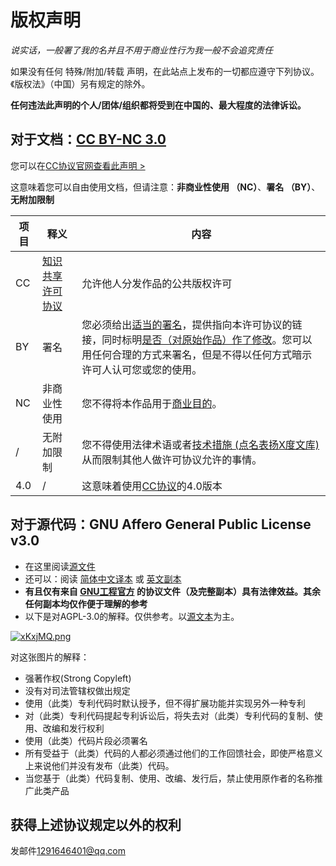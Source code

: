 # 版权声明
*说实话，一般署了我的名并且不用于商业性行为我一般不会追究责任*

如果没有任何 特殊/附加/转载 声明，在此站点上发布的一切都应遵守下列协议。《版权法》（中国）另有规定的除外。

**任何违法此声明的个人/团体/组织都将受到在中国的、最大程度的法律诉讼。**
## 对于文档：[CC BY-NC 3.0](https://creativecommons.org/licenses/by-nc/4.0/deed.zh)
您可以在[CC协议官网查看此声明 >](https://creativecommons.org/licenses/by-nc/4.0/deed.zh)

这意味着您可以自由使用文档，但请注意：**非商业性使用 （NC）**、**署名 （BY）**、**无附加限制**

| 项目 | 释义 | 内容 |
|-|-|-|
| CC | [知识共享许可协议](https://baike.baidu.com/item/%E7%9F%A5%E8%AF%86%E5%85%B1%E4%BA%AB%E8%AE%B8%E5%8F%AF%E5%8D%8F%E8%AE%AE/23190065?fromtitle=CC%E5%8D%8F%E8%AE%AE&fromid=2355378&fr=aladdin) | 允许他人分发作品的公共版权许可 |
| BY | 署名 | 您必须给出[适当的署名](https://wiki.creativecommons.org/wiki/License_Versions#Detailed_attribution_comparison_chart)，提供指向本许可协议的链接，同时标明[是否（对原始作品）作了修改](https://wiki.creativecommons.org/wiki/License_Versions#Modifications_and_adaptations_must_be_marked_as_such)。您可以用任何合理的方式来署名，但是不得以任何方式暗示许可人认可您或您的使用。 |
| NC | 非商业性使用 | 您不得将本作品用于[商业目的](https://creativecommons.org/faq/#does-my-use-violate-the-noncommercial-clause-of-the-licenses)。 |
| / | 无附加限制 | 您不得使用法律术语或者[技术措施 (点名表扬X度文库)](https://wiki.creativecommons.org/wiki/License_Versions#Application_of_effective_technological_measures_by_users_of_CC-licensed_works_prohibited)从而限制其他人做许可协议允许的事情。 |
| 4.0 | / | 这意味着使用[CC协议](https://baike.baidu.com/item/%E7%9F%A5%E8%AF%86%E5%85%B1%E4%BA%AB%E8%AE%B8%E5%8F%AF%E5%8D%8F%E8%AE%AE/23190065?fromtitle=CC%E5%8D%8F%E8%AE%AE&fromid=2355378&fr=aladdin)的4.0版本 |

## 对于源代码：GNU Affero General Public License v3.0
- 在这里阅读[源文件](https://www.gnu.org/licenses/agpl-3.0)
- 还可以：阅读 [简体中文译本](https://jxself.org/translations/gpl-3.zh.shtml) 或 [英文副本](https://kdx233.github.io/res/docs/LICENSE_AGPL-3.0.md)
- **有且仅有来自 [GNU工程官方](https://www.gnu.org/licenses/) 的协议文件（及完整副本）具有法律效益。其余任何副本均仅作便于理解的参考**
- 以下是对AGPL-3.0的解释。仅供参考。以[源文本](https://www.gnu.org/licenses/agpl-3.0)为主。

[![xKxjMQ.png](https://s1.ax1x.com/2022/10/02/xKxjMQ.png)](https://imgse.com/i/xKxjMQ)

对这张图片的解释：
- 强著作权(Strong Copyleft)
- 没有对司法管辖权做出规定
- 使用（此类）专利代码时默认授予，但不得扩展功能并实现另外一种专利
- 对（此类）专利代码提起专利诉讼后，将失去对（此类）专利代码的复制、使用、改编和发行权利
- 使用（此类）代码片段必须署名
- 所有受益于（此类）代码的人都必须通过他们的工作回馈社会，即使严格意义上来说他们并没有发布（此类）代码。
- 当您基于（此类）代码复制、使用、改编、发行后，禁止使用原作者的名称推广此类产品

## 获得上述协议规定以外的权利
发邮件<1291646401@qq.com>